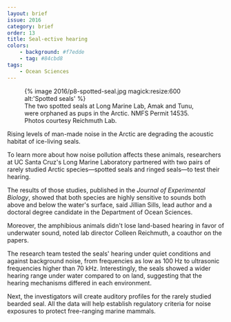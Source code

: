 ```yaml
---
layout: brief
issue: 2016
category: brief
order: 13
title: Seal-ective hearing
colors:
    - background: #f7edde
    - tag: #84cbd8
tags:
    - Ocean Sciences
---
```


<figure>
    {% image 2016/p8-spotted-seal.jpg magick:resize:600 alt:'Spotted seals' %}
    <figcaption>The two spotted seals at Long Marine Lab, Amak and Tunu, were orphaned as pups in the Arctic. NMFS Permit 14535. Photos courtesy Reichmuth Lab.</figcaption>
</figure>

Rising levels of man-made noise in the Arctic are degrading the acoustic habitat of ice-living seals.

To learn more about how noise pollution affects these animals, researchers at UC Santa Cruz's Long Marine Laboratory partnered with two pairs of rarely studied Arctic species&mdash;spotted seals and ringed seals&mdash;to test their hearing.

The results of those studies, published in the _Journal of Experimental Biology_, showed that both species are highly sensitive to sounds both above and below the water's surface, said Jillian Sills, lead author and a doctoral degree candidate in the Department of Ocean Sciences.

Moreover, the amphibious animals didn't lose land-based hearing in favor of underwater sound, noted lab director Colleen Reichmuth, a coauthor on the papers.

The research team tested the seals' hearing under quiet conditions and against background noise, from frequencies as low as 100 Hz to ultrasonic frequencies higher than 70 kHz. Interestingly, the seals showed a wider hearing range under water compared to on land, suggesting that the hearing mechanisms differed in each environment.

Next, the investigators will create auditory profiles for the rarely studied bearded seal. All the data will help establish regulatory criteria for noise exposures to protect free-ranging marine mammals.
